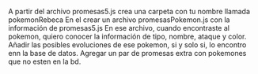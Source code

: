 A partir del archivo promesas5.js crea una carpeta con tu nombre llamada pokemonRebeca
En el crear un archivo promesasPokemon.js con la información de promesas5.js
En ese archivo, cuando encontraste al pokemon, quiero conocer la información de tipo, nombre, ataque y color.
Añadir las posibles evoluciones de ese pokemon, si y solo si, lo encontro enn la base de datos.
Agregar un par de promesas extra con pokemones que no esten en la bd.